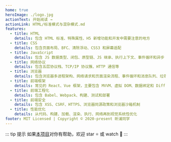 ```yaml
---
home: true
heroImage: ./logo.jpg
actionText: 开始阅读 →
actionLink: HTML/标准模式与混杂模式.md
features:
  - title: HTML
    details: 包含 HTML 标准、特殊属性、H5 新增功能和开发中需要注意的地方
  - title: CSS
    details: 包含页面布局、BFC、清除浮动、CSS3 和屏幕适配
  - title: JavaScript
    details: 包含 JS 数据类型、闭包、原型链、JS 继承、执行上下文、事件循环和异步
  - title: 网络协议
    details: 包含五层协议栈、TCP/IP 协议簇、HTTP 通信等
  - title: 浏览器
    details: 包含浏览器多进程架构、网络请求和页面渲染流程、事件循环和消息队列、垃圾回收和 V8 引擎等
  - title: 前端框架
    details: 常见的 React、Vue 框架，主要包含 MVVM、虚拟 DOM、数据绑定和 Diff 算法，路由和数据管理
  - title: 前端工程化
    details: 包含 Babel、Webpack、构建、测试和部署
  - title: 前端安全
    details: 包含 XSS、CSRF、HTTPS、浏览器同源政策和浏览器沙箱机制
  - title: 性能优化
    details: 从代码、构建、加载、渲染、执行、网络再到视觉系统性优化
footer: MIT Licensed | Copyright © 2020-present 昕浦同学
---
```


::: tip 提示
如果[本项目](https://github.com/xinpuchen/frontend-notes)对你有帮助，欢迎 star :star: 或 watch :eyes:
:::
